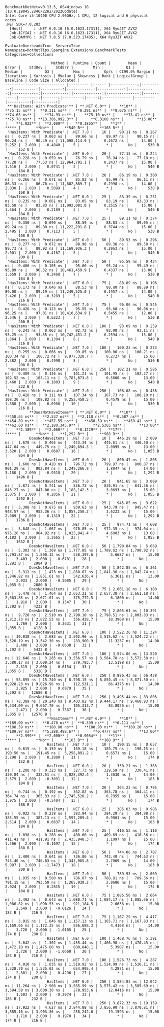 
    BenchmarkDotNet=v0.13.5, OS=Windows 10 (10.0.19045.2846/22H2/2022Update)
    Intel Core i5-10400 CPU 2.90GHz, 1 CPU, 12 logical and 6 physical cores
    .NET SDK=7.0.203
      [Host]     : .NET 6.0.16 (6.0.1623.17311), X64 RyuJIT AVX2
      Job-ICYIAI : .NET 6.0.16 (6.0.1623.17311), X64 RyuJIT AVX2
      Job-QAMYPG : .NET 7.0.5 (7.0.523.17405), X64 RyuJIT AVX2

    EvaluateOverhead=True  Server=True  Namespace=DotNetTips.Spargine.Extensions.BenchmarkTests  
    Categories=Collections  

                         Method |  Runtime | Count |        Mean |     Error |    StdDev |    StdErr |         Min |          Q1 |      Median |          Q3 |         Max |         Op/s | CI99.9% Margin | Iterations | Kurtosis | MValue | Skewness | Rank | LogicalGroup | Baseline | Code Size | Allocated |
    --------------------------- |--------- |------ |------------:|----------:|----------:|----------:|------------:|------------:|------------:|------------:|------------:|-------------:|---------------:|-----------:|---------:|-------:|---------:|-----:|------------- |--------- |----------:|----------:|
     **'HasItems: With Predicate'** | **.NET 6.0** |    **10** |    **75.15 ns** |  **0.311 ns** |  **0.291 ns** |  **0.075 ns** |    **74.68 ns** |    **74.93 ns** |    **75.10 ns** |    **75.41 ns** |    **75.70 ns** | **13,306,092.3** |      **0.3108 ns** |      **15.00** |    **1.822** |  **2.000** |   **0.1865** |    **1** |            ***** |       **No** |     **540 B** |     **168 B** |
     'HasItems: With Predicate' | .NET 7.0 |    10 |    90.11 ns |  0.267 ns |  0.237 ns |  0.063 ns |    89.66 ns |    89.97 ns |    90.15 ns |    90.24 ns |    90.49 ns | 11,098,114.9 |      0.2672 ns |      14.00 |    2.252 |  2.000 |  -0.4840 |    5 |            * |       No |     530 B |     152 B |
     'HasItems: With Predicate' | .NET 6.0 |    20 |    77.13 ns |  0.244 ns |  0.228 ns |  0.059 ns |    76.79 ns |    76.94 ns |    77.18 ns |    77.28 ns |    77.53 ns | 12,964,791.1 |      0.2437 ns |      15.00 |    1.616 |  2.000 |   0.0741 |    2 |            * |       No |     540 B |     184 B |
     'HasItems: With Predicate' | .NET 7.0 |    20 |    86.19 ns |  0.300 ns |  0.266 ns |  0.071 ns |    85.82 ns |    85.99 ns |    86.11 ns |    86.33 ns |    86.70 ns | 11,602,889.7 |      0.2998 ns |      14.00 |    2.030 |  2.000 |   0.5099 |    4 |            * |       No |     530 B |     168 B |
     'HasItems: With Predicate' | .NET 6.0 |    25 |    83.39 ns |  0.251 ns |  0.235 ns |  0.061 ns |    83.05 ns |    83.19 ns |    83.33 ns |    83.58 ns |    83.83 ns | 11,992,081.0 |      0.2515 ns |      15.00 |    1.664 |  2.000 |   0.2189 |    3 |            * |       No |     540 B |     184 B |
     'HasItems: With Predicate' | .NET 7.0 |    25 |    89.11 ns |  0.374 ns |  0.350 ns |  0.090 ns |    88.59 ns |    88.83 ns |    89.05 ns |    89.24 ns |    89.80 ns | 11,222,291.8 |      0.3744 ns |      15.00 |    2.495 |  2.000 |   0.7113 |    5 |            * |       No |     530 B |     168 B |
     'HasItems: With Predicate' | .NET 6.0 |    50 |    89.53 ns |  0.296 ns |  0.277 ns |  0.072 ns |    88.98 ns |    89.36 ns |    89.58 ns |    89.73 ns |    89.92 ns | 11,169,936.3 |      0.2963 ns |      15.00 |    2.001 |  2.000 |  -0.4167 |    5 |            * |       No |     540 B |     200 B |
     'HasItems: With Predicate' | .NET 7.0 |    50 |    95.59 ns |  0.434 ns |  0.406 ns |  0.105 ns |    95.00 ns |    95.24 ns |    95.49 ns |    95.89 ns |    96.32 ns | 10,461,459.9 |      0.4337 ns |      15.00 |    1.659 |  2.000 |   0.2468 |    7 |            * |       No |     530 B |     184 B |
     'HasItems: With Predicate' | .NET 6.0 |    75 |    88.89 ns |  0.196 ns |  0.173 ns |  0.046 ns |    88.53 ns |    88.80 ns |    88.89 ns |    89.00 ns |    89.19 ns | 11,249,525.0 |      0.1957 ns |      14.00 |    2.426 |  2.000 |  -0.3289 |    5 |            * |       No |     540 B |     216 B |
     'HasItems: With Predicate' | .NET 7.0 |    75 |    96.06 ns |  0.545 ns |  0.426 ns |  0.123 ns |    95.55 ns |    95.68 ns |    96.06 ns |    96.25 ns |    97.01 ns | 10,410,634.9 |      0.5455 ns |      12.00 |    2.646 |  2.000 |   0.6223 |    7 |            * |       No |     530 B |     200 B |
     'HasItems: With Predicate' | .NET 6.0 |   100 |    93.09 ns |  0.259 ns |  0.243 ns |  0.063 ns |    92.72 ns |    92.90 ns |    93.11 ns |    93.25 ns |    93.55 ns | 10,742,451.2 |      0.2594 ns |      15.00 |    1.864 |  2.000 |   0.1394 |    6 |            * |       No |     540 B |     216 B |
     'HasItems: With Predicate' | .NET 7.0 |   100 |   100.23 ns |  0.273 ns |  0.255 ns |  0.066 ns |    99.85 ns |   100.06 ns |   100.21 ns |   100.34 ns |   100.72 ns |  9,977,320.7 |      0.2727 ns |      15.00 |    2.382 |  2.000 |   0.4998 |    8 |            * |       No |     530 B |     200 B |
     'HasItems: With Predicate' | .NET 6.0 |   250 |   102.21 ns |  0.586 ns |  0.489 ns |  0.136 ns |   101.21 ns |   101.95 ns |   102.27 ns |   102.52 ns |   103.11 ns |  9,783,873.8 |      0.5860 ns |      13.00 |    2.460 |  2.000 |  -0.1803 |    9 |            * |       No |     540 B |     232 B |
     'HasItems: With Predicate' | .NET 7.0 |   250 |   108.08 ns |  0.458 ns |  0.428 ns |  0.111 ns |   107.34 ns |   107.73 ns |   108.10 ns |   108.30 ns |   108.82 ns |  9,252,458.5 |      0.4578 ns |      15.00 |    1.888 |  2.000 |   0.0986 |   10 |            * |       No |     530 B |     216 B |
               **DoesNotHaveItems** | **.NET 6.0** |    **10** |   **458.64 ns** |  **2.537 ns** |  **2.118 ns** |  **0.587 ns** |   **454.89 ns** |   **457.55 ns** |   **458.59 ns** |   **459.41 ns** |   **462.60 ns** |  **2,180,345.9** |      **2.5365 ns** |      **13.00** |    **2.189** |  **2.000** |   **0.1229** |   **17** |            ***** |       **No** |   **1,292 B** |     **968 B** |
               DoesNotHaveItems | .NET 7.0 |    10 |   446.29 ns |  2.009 ns |  1.678 ns |  0.465 ns |   443.34 ns |   445.61 ns |   446.50 ns |   447.04 ns |   449.75 ns |  2,240,694.3 |      2.0095 ns |      13.00 |    2.620 |  2.000 |   0.0607 |   16 |            * |       No |   1,055 B |     864 B |
               DoesNotHaveItems | .NET 6.0 |    20 |   800.47 ns |  1.805 ns |  1.600 ns |  0.428 ns |   796.72 ns |   799.97 ns |   800.87 ns |   801.29 ns |   802.84 ns |  1,249,266.9 |      1.8047 ns |      14.00 |    3.180 |  2.000 |  -0.9318 |   20 |            * |       No |   1,292 B |    1496 B |
               DoesNotHaveItems | .NET 7.0 |    20 |   841.65 ns |  3.069 ns |  2.871 ns |  0.741 ns |   836.73 ns |   839.91 ns |   841.56 ns |   843.27 ns |   847.00 ns |  1,188,142.3 |      3.0693 ns |      15.00 |    2.075 |  2.000 |   0.2056 |   21 |            * |       No |   1,055 B |    1392 B |
               DoesNotHaveItems | .NET 6.0 |    25 |   945.85 ns |  3.622 ns |  3.388 ns |  0.875 ns |   939.63 ns |   943.79 ns |   945.47 ns |   948.57 ns |   952.36 ns |  1,057,250.2 |      3.6223 ns |      15.00 |    2.089 |  2.000 |   0.1319 |   22 |            * |       No |   1,292 B |    1736 B |
               DoesNotHaveItems | .NET 7.0 |    25 |   974.71 ns |  4.608 ns |  3.848 ns |  1.067 ns |   970.85 ns |   972.35 ns |   974.04 ns |   975.20 ns |   984.92 ns |  1,025,941.4 |      4.6083 ns |      13.00 |    4.182 |  2.000 |   1.3665 |   23 |            * |       No |   1,055 B |    1632 B |
               DoesNotHaveItems | .NET 6.0 |    50 | 1,790.84 ns |  5.669 ns |  5.303 ns |  1.369 ns | 1,777.85 ns | 1,789.62 ns | 1,790.92 ns | 1,793.87 ns | 1,800.12 ns |    558,397.6 |      5.6687 ns |      15.00 |    3.403 |  2.000 |  -0.6781 |   28 |            * |       No |   1,292 B |    2984 B |
               DoesNotHaveItems | .NET 7.0 |    50 | 1,842.85 ns |  6.361 ns |  5.312 ns |  1.473 ns | 1,830.67 ns | 1,841.36 ns | 1,842.74 ns | 1,846.82 ns | 1,851.61 ns |    542,636.4 |      6.3611 ns |      13.00 |    2.933 |  2.000 |  -0.5085 |   29 |            * |       No |   1,055 B |    2880 B |
               DoesNotHaveItems | .NET 6.0 |    75 | 2,661.18 ns |  6.180 ns |  5.478 ns |  1.464 ns | 2,653.21 ns | 2,657.30 ns | 2,661.18 ns | 2,663.85 ns | 2,671.01 ns |    375,772.5 |      6.1800 ns |      14.00 |    1.918 |  2.000 |   0.1547 |   30 |            * |       No |   1,292 B |    4232 B |
               DoesNotHaveItems | .NET 7.0 |    75 | 2,805.61 ns | 10.391 ns |  9.720 ns |  2.510 ns | 2,790.10 ns | 2,798.51 ns | 2,803.83 ns | 2,812.73 ns | 2,822.53 ns |    356,428.7 |     10.3908 ns |      15.00 |    1.769 |  2.000 |   0.2631 |   31 |            * |       No |   1,055 B |    4128 B |
               DoesNotHaveItems | .NET 6.0 |   100 | 3,522.36 ns | 11.324 ns | 10.038 ns |  2.683 ns | 3,502.96 ns | 3,515.62 ns | 3,524.22 ns | 3,528.19 ns | 3,542.30 ns |    283,900.9 |     11.3237 ns |      14.00 |    2.400 |  2.000 |  -0.0638 |   32 |            * |       No |   1,292 B |    5432 B |
               DoesNotHaveItems | .NET 7.0 |   100 | 3,574.06 ns | 13.520 ns | 12.646 ns |  3.265 ns | 3,556.57 ns | 3,564.70 ns | 3,572.58 ns | 3,580.17 ns | 3,600.24 ns |    279,793.7 |     13.5198 ns |      15.00 |    2.315 |  2.000 |   0.6154 |   33 |            * |       No |   1,055 B |    5328 B |
               DoesNotHaveItems | .NET 6.0 |   250 | 8,886.43 ns | 66.438 ns | 58.895 ns | 15.740 ns | 8,798.15 ns | 8,850.45 ns | 8,871.50 ns | 8,928.23 ns | 9,026.96 ns |    112,531.1 |     66.4375 ns |      14.00 |    2.925 |  2.000 |   0.6979 |   35 |            * |       No |   1,292 B |   12680 B |
               DoesNotHaveItems | .NET 7.0 |   250 | 9,495.44 ns | 83.803 ns | 78.389 ns | 20.240 ns | 9,403.82 ns | 9,444.17 ns | 9,468.93 ns | 9,534.09 ns | 9,667.70 ns |    105,313.7 |     83.8026 ns |      15.00 |    2.471 |  2.000 |   0.7567 |   36 |            * |       No |   1,055 B |   12576 B |
                       **HasItems** | **.NET 6.0** |    **10** |   **189.09 ns** |  **0.478 ns** |  **0.399 ns** |  **0.111 ns** |   **188.59 ns** |   **188.88 ns** |   **188.93 ns** |   **189.20 ns** |   **189.97 ns** |  **5,288,488.6** |      **0.4777 ns** |      **13.00** |    **2.599** |  **2.000** |   **0.9064** |   **11** |            ***** |       **No** |     **183 B** |     **168 B** |
                       HasItems | .NET 7.0 |    10 |   190.15 ns |  0.657 ns |  0.615 ns |  0.159 ns |   189.18 ns |   189.75 ns |   190.15 ns |   190.50 ns |   191.45 ns |  5,258,891.2 |      0.6571 ns |      15.00 |    2.298 |  2.000 |   0.2800 |   11 |            * |       No |     174 B |     152 B |
                       HasItems | .NET 6.0 |    20 |   330.21 ns |  1.363 ns |  1.208 ns |  0.323 ns |   327.73 ns |   329.59 ns |   330.41 ns |   330.84 ns |   332.51 ns |  3,028,392.4 |      1.3630 ns |      14.00 |    2.579 |  2.000 |  -0.3091 |   12 |            * |       No |     183 B |     184 B |
                       HasItems | .NET 7.0 |    20 |   364.23 ns |  0.795 ns |  0.744 ns |  0.192 ns |   362.82 ns |   363.78 ns |   364.41 ns |   364.74 ns |   365.33 ns |  2,745,520.2 |      0.7955 ns |      15.00 |    1.975 |  2.000 |  -0.5404 |   13 |            * |       No |     174 B |     168 B |
                       HasItems | .NET 6.0 |    25 |   385.03 ns |  0.986 ns |  0.922 ns |  0.238 ns |   383.94 ns |   384.29 ns |   384.98 ns |   385.55 ns |   387.13 ns |  2,597,209.4 |      0.9861 ns |      15.00 |    2.514 |  2.000 |   0.6637 |   14 |            * |       No |     183 B |     184 B |
                       HasItems | .NET 7.0 |    25 |   410.52 ns |  1.110 ns |  1.038 ns |  0.268 ns |   408.60 ns |   409.69 ns |   410.36 ns |   411.41 ns |   411.91 ns |  2,435,948.3 |      1.1097 ns |      15.00 |    1.566 |  2.000 |  -0.1697 |   15 |            * |       No |     174 B |     168 B |
                       HasItems | .NET 6.0 |    50 |   744.06 ns |  2.707 ns |  2.400 ns |  0.641 ns |   736.86 ns |   743.40 ns |   744.63 ns |   745.40 ns |   746.83 ns |  1,343,985.8 |      2.7069 ns |      14.00 |    5.987 |  2.000 |  -1.7473 |   18 |            * |       No |     183 B |     200 B |
                       HasItems | .NET 7.0 |    50 |   789.93 ns |  2.069 ns |  1.935 ns |  0.500 ns |   786.87 ns |   788.81 ns |   789.36 ns |   791.15 ns |   793.59 ns |  1,265,938.2 |      2.0686 ns |      15.00 |    2.024 |  2.000 |   0.2815 |   19 |            * |       No |     174 B |     184 B |
                       HasItems | .NET 6.0 |    75 | 1,085.56 ns |  2.664 ns |  2.492 ns |  0.643 ns | 1,080.71 ns | 1,084.17 ns | 1,085.66 ns | 1,086.82 ns | 1,090.53 ns |    921,184.5 |      2.6636 ns |      15.00 |    2.549 |  2.000 |  -0.0126 |   24 |            * |       No |     183 B |     216 B |
                       HasItems | .NET 7.0 |    75 | 1,167.29 ns |  4.417 ns |  3.915 ns |  1.046 ns | 1,157.13 ns | 1,165.71 ns | 1,167.83 ns | 1,169.66 ns | 1,172.35 ns |    856,688.3 |      4.4168 ns |      14.00 |    3.728 |  2.000 |  -1.0105 |   25 |            * |       No |     174 B |     200 B |
                       HasItems | .NET 6.0 |   100 | 1,468.76 ns |  5.391 ns |  5.042 ns |  1.302 ns | 1,455.44 ns | 1,466.90 ns | 1,470.45 ns | 1,472.10 ns | 1,475.80 ns |    680,848.1 |      5.3907 ns |      15.00 |    3.726 |  2.000 |  -1.0660 |   26 |            * |       No |     183 B |     216 B |
                       HasItems | .NET 7.0 |   100 | 1,526.73 ns |  4.287 ns |  4.010 ns |  1.035 ns | 1,519.92 ns | 1,524.09 ns | 1,526.11 ns | 1,528.70 ns | 1,535.02 ns |    654,995.4 |      4.2871 ns |      15.00 |    2.301 |  2.000 |   0.4296 |   27 |            * |       No |     174 B |     200 B |
                       HasItems | .NET 6.0 |   250 | 3,584.83 ns | 12.042 ns | 11.264 ns |  2.908 ns | 3,565.99 ns | 3,575.42 ns | 3,585.69 ns | 3,594.58 ns | 3,600.30 ns |    278,953.6 |     12.0416 ns |      15.00 |    1.503 |  2.000 |  -0.2074 |   33 |            * |       No |     183 B |     232 B |
                       HasItems | .NET 7.0 |   250 | 3,872.33 ns | 19.159 ns | 17.922 ns |  4.627 ns | 3,844.88 ns | 3,856.90 ns | 3,870.81 ns | 3,885.16 ns | 3,903.36 ns |    258,242.6 |     19.1593 ns |      15.00 |    1.710 |  2.000 |   0.1970 |   34 |            * |       No |     174 B |     216 B |

